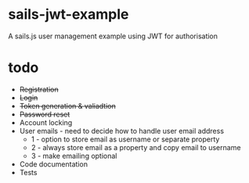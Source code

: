 # sails-jwt-example

A sails.js user management example using JWT for authorisation

# todo

* ~~Registration~~
* ~~Login~~
* ~~Token generation & valiadtion~~
* ~~Password reset~~
* Account locking
* User emails - need to decide how to handle user email address
    * 1 - option to store email as username or separate property
    * 2 - always store email as a property and copy email to username
    * 3 - make emailing optional 
* Code documentation
* Tests
